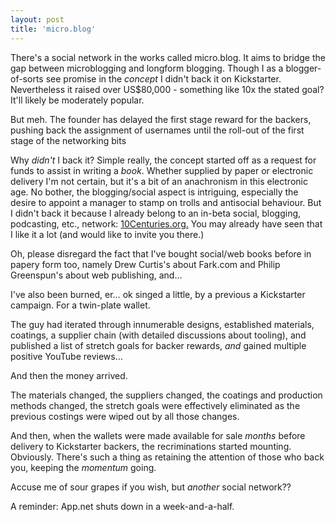 ```yaml
---
layout: post
title: 'micro.blog'
---
```


There's a social network in the works called micro.blog.  It aims to bridge the gap between microblogging and longform blogging.  Though I as a blogger-of-sorts see promise in the *concept* I didn't back it on Kickstarter.  Nevertheless it raised over US$80,000 - something like 10x the stated goal?  It'll likely be moderately popular.

But meh.  The founder has delayed the first stage reward for the backers, pushing back the assignment of usernames until the roll-out of the first stage of the networking bits

Why *didn't* I back it?  Simple really, the concept started off as a request for funds to assist in writing a *book*.  Whether supplied by paper or electronic delivery I'm not certain, but it's a bit of an anachronism in this electronic age.  No bother, the blogging/social aspect is intriguing, especially the desire to appoint a manager to stamp on trolls and antisocial behaviour.  But I didn't back it because I already belong to an in-beta social, blogging, podcasting, etc., network: [10Centuries.org.](http://10Centuries.org)  You may already have seen that I like it a lot (and would like to invite you there.)

Oh, please disregard the fact that I've bought social/web books before in papery form too, namely Drew Curtis's about Fark.com and Philip Greenspun's about web publishing, and…

I've also been burned, er… ok singed a little, by a previous a Kickstarter campaign.  For a twin-plate wallet.

The guy had iterated through innumerable designs, established materials, coatings, a supplier chain (with detailed discussions about tooling), and published a list of stretch goals for backer rewards, *and* gained multiple positive YouTube reviews…

And then the money arrived.

The materials changed, the suppliers changed, the coatings and production methods changed, the stretch goals were effectively eliminated as the previous costings were wiped out by all those changes.

And then, when the wallets were made available for sale *months* before delivery to Kickstarter backers, the recriminations started mounting.  Obviously.  There's such a thing as retaining the attention of those who back you, keeping the *momentum* going.

Accuse me of sour grapes if you wish, but *another* social network??

A reminder: App.net shuts down in a week-and-a-half.

